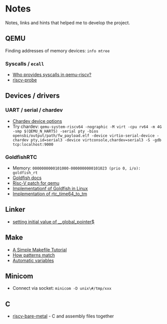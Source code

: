 # Notes

Notes, links and hints that helped me to develop the project.


## QEMU

Finding addresses of memory devices: `info mtree`

### Syscalls / `ecall`
- [Who provides syscalls in qemu-riscv?](https://stackoverflow.com/questions/52723900/who-provides-syscalls-in-qemu-riscv)
- [riscv-probe](https://github.com/michaeljclark/riscv-probe)

## Devices / drivers

### UART / serial / chardev
- [Chardev device options](https://www.qemu.org/docs/master/system/invocation.html#hxtool-6)
- Try chardev: `qemu-system-riscv64 -nographic -M virt -cpu rv64 -m 4G -smp $(QEMU_N_HARTS) -serial pty -bios
opensbi/output/path/fw_payload.elf -device virtio-serial-device -chardev pty,id=serial3 -device
virtconsole,chardev=serial3 -S -gdb tcp:localhost:9000`

### GoldfishRTC

- Memory: `0000000000101000-0000000000101023 (prio 0, i/o): goldfish_rt`
- [Goldfish docs](https://android.googlesource.com/platform/external/qemu/+/master/docs/GOLDFISH-VIRTUAL-HARDWARE.TXT)
- [Risc-V patch for qemu](https://lists.sr.ht/~philmd/qemu/patches/8697)
- [Implementationf of Goldfish in
Linux](https://github.com/torvalds/linux/blob/master/drivers/rtc/rtc-goldfish.c#L110)
- [Implementation of rtc_time64_to_tm](https://elixir.bootlin.com/linux/v6.12.6/source/drivers/rtc/lib.c#L142)

## Linker

- [setting initial value of __global_pointer$](https://gnu-mcu-eclipse.github.io/arch/riscv/programmer/#the-gp-global-pointer-register)

## Make

- [A Simple Makefile Tutorial](https://www.cs.colby.edu/maxwell/courses/tutorials/maketutor/)
- [How patterns match](https://www.gnu.org/software/make/manual/html_node/Pattern-Match.html)
- [Automatic variables](https://www.gnu.org/software/make/manual/html_node/Automatic-Variables.html)

## Minicom

- Connect via socket: `minicom -D unix\#/tmp/xxx`

## C
- [riscv-bare-metal](https://github.com/s094392/riscv-bare-metal) - C and assembly files together


